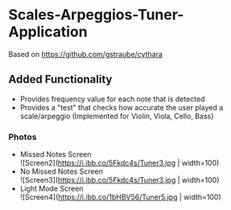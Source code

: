 # Scales-Arpeggios-Tuner-Application
Based on https://github.com/gstraube/cythara
## Added Functionality
* Provides frequency value for each note that is detected
* Provides a "test" that checks how accurate the user played a scale/arpeggio (Implemented for Violin, Viola, Cello, Bass)
### Photos
* Missed Notes Screen <br/>
![Screen2](https://i.ibb.co/5Fkdc4s/Tuner3.jpg | width=100)
* No Missed Notes Screen <br/>
![Screen3](https://i.ibb.co/5Fkdc4s/Tuner3.jpg | width=100)
* Light Mode Screen <br/>
![Screen4](https://i.ibb.co/1bHBV56/Tuner5.jpg | width=100)

